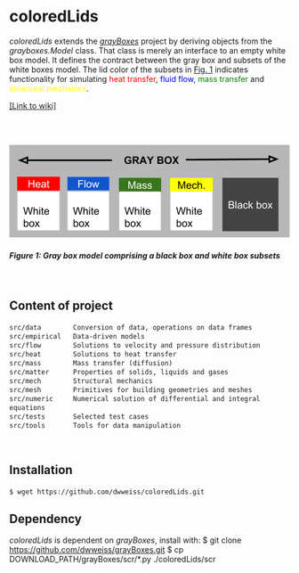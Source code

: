 # coloredLids

_coloredLids_ extends the [_grayBoxes_](https://github.com/dwweiss/grayBoxes/wiki) project by deriving objects from the _grayboxes.Model_ class. That class is merely an interface to an empty white box model. It defines the contract between the gray box and subsets of the white boxes model. The lid color of the subsets in [Fig. 1](#figure-1-gray-box-model-comprising-white-boxes-with-colored-lids-and-black-boxes) indicates functionality for simulating  <font color="red">heat transfer</font>, <font color="blue">fluid flow</font>, <font color="green">mass transfer</font> and <font color="yellow">structural mechanics</font>.

[[Link to wiki]](https://github.com/dwweiss/coloredLids/wiki)

<br>
<br>

![](https://github.com/dwweiss/coloredlids/blob/master/doc/fig/colored_boxes_top.png)

##### Figure 1: Gray box model comprising a black box and white box subsets

<br>

## Content of project 

    src/data        Conversion of data, operations on data frames
    src/empirical   Data-driven models
    src/flow        Solutions to velocity and pressure distribution
    src/heat        Solutions to heat transfer
    src/mass        Mass transfer (diffusion)
    src/matter      Properties of solids, liquids and gases
    src/mech        Structural mechanics
    src/mesh        Primitives for building geometries and meshes
    src/numeric     Numerical solution of differential and integral equations
    src/tests       Selected test cases
    src/tools       Tools for data manipulation
        

## Installation

    $ wget https://github.com/dwweiss/coloredLids.git


## Dependency

_coloredLids_ is dependent on _grayBoxes_, install with:
    $ git clone https://github.com/dwweiss/grayBoxes.git
    $ cp DOWNLOAD_PATH/grayBoxes/scr/*.py ./coloredLids/scr

